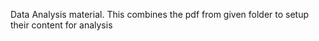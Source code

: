 Data Analysis material. This combines the pdf from given folder to setup their content for analysis
